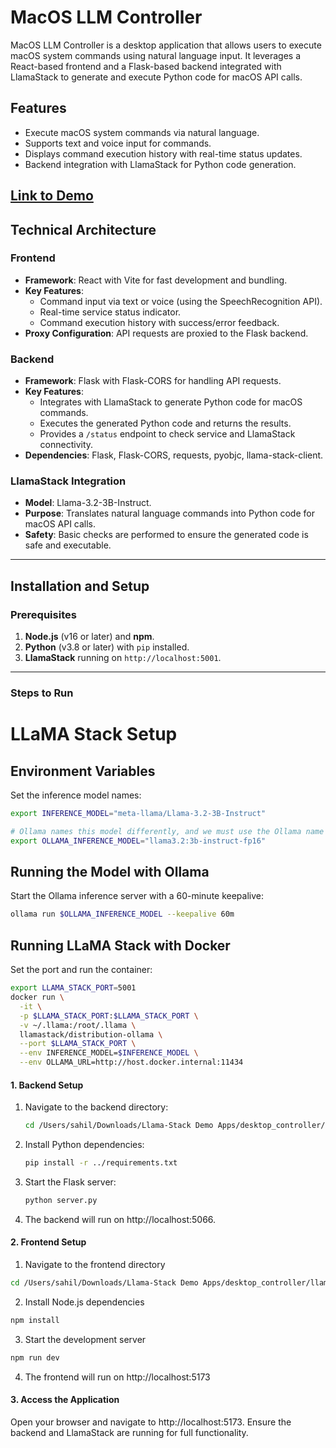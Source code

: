 # MacOS LLM Controller

MacOS LLM Controller is a desktop application that allows users to execute macOS system commands using natural language input. It leverages a React-based frontend and a Flask-based backend integrated with LlamaStack to generate and execute Python code for macOS API calls.

## Features
- Execute macOS system commands via natural language.
- Supports text and voice input for commands.
- Displays command execution history with real-time status updates.
- Backend integration with LlamaStack for Python code generation.

[Link to Demo](https://www.loom.com/share/6b3f665f14164daa8d3e45a8b6ac61f0?sid=b6078c87-e26a-4321-b645-b3ec8064a9c7)
---

## Technical Architecture

### Frontend
- **Framework**: React with Vite for fast development and bundling.
- **Key Features**:
  - Command input via text or voice (using the SpeechRecognition API).
  - Real-time service status indicator.
  - Command execution history with success/error feedback.
- **Proxy Configuration**: API requests are proxied to the Flask backend.

### Backend
- **Framework**: Flask with Flask-CORS for handling API requests.
- **Key Features**:
  - Integrates with LlamaStack to generate Python code for macOS commands.
  - Executes the generated Python code and returns the results.
  - Provides a `/status` endpoint to check service and LlamaStack connectivity.
- **Dependencies**: Flask, Flask-CORS, requests, pyobjc, llama-stack-client.

### LlamaStack Integration
- **Model**: Llama-3.2-3B-Instruct.
- **Purpose**: Translates natural language commands into Python code for macOS API calls.
- **Safety**: Basic checks are performed to ensure the generated code is safe and executable.

---

## Installation and Setup

### Prerequisites
1. **Node.js** (v16 or later) and **npm**.
2. **Python** (v3.8 or later) with `pip` installed.
3. **LlamaStack** running on `http://localhost:5001`.

---

### Steps to Run

# LLaMA Stack Setup

## Environment Variables
Set the inference model names:
```sh
export INFERENCE_MODEL="meta-llama/Llama-3.2-3B-Instruct"

# Ollama names this model differently, and we must use the Ollama name when loading the model
export OLLAMA_INFERENCE_MODEL="llama3.2:3b-instruct-fp16"
```

## Running the Model with Ollama
Start the Ollama inference server with a 60-minute keepalive:
```sh
ollama run $OLLAMA_INFERENCE_MODEL --keepalive 60m
```

## Running LLaMA Stack with Docker
Set the port and run the container:
```sh
export LLAMA_STACK_PORT=5001
docker run \
  -it \
  -p $LLAMA_STACK_PORT:$LLAMA_STACK_PORT \
  -v ~/.llama:/root/.llama \
  llamastack/distribution-ollama \
  --port $LLAMA_STACK_PORT \
  --env INFERENCE_MODEL=$INFERENCE_MODEL \
  --env OLLAMA_URL=http://host.docker.internal:11434
```

#### 1. Backend Setup
1. Navigate to the backend directory:
   ```bash
   cd /Users/sahil/Downloads/Llama-Stack Demo Apps/desktop_controller/llama-desktop-controller/backend
2. Install Python dependencies:
     ```sh
     pip install -r ../requirements.txt
     ```
3. Start the Flask server:
   ```sh 
   python server.py
   ```
4. The backend will run on http://localhost:5066.

#### 2. Frontend Setup
1. Navigate to the frontend directory
  ```sh
  cd /Users/sahil/Downloads/Llama-Stack Demo Apps/desktop_controller/llama-desktop-controller
  ```
2. Install Node.js dependencies
  ```sh
  npm install
  ```
3. Start the development server
  ```sh
  npm run dev
  ```
4. The frontend will run on http://localhost:5173

#### 3. Access the Application
Open your browser and navigate to http://localhost:5173.
Ensure the backend and LlamaStack are running for full functionality.

